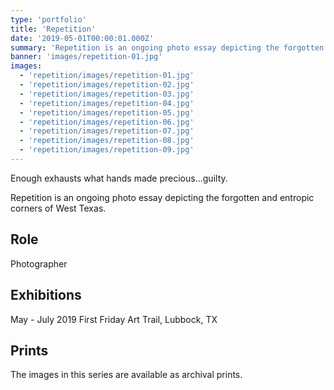 ```yaml
---
type: 'portfolio'
title: 'Repetition'
date: '2019-05-01T00:00:01.000Z'
summary: 'Repetition is an ongoing photo essay depicting the forgotten and entropic corners of West Texas.'
banner: 'images/repetition-01.jpg'
images:
  - 'repetition/images/repetition-01.jpg'
  - 'repetition/images/repetition-02.jpg'
  - 'repetition/images/repetition-03.jpg'
  - 'repetition/images/repetition-04.jpg'
  - 'repetition/images/repetition-05.jpg'
  - 'repetition/images/repetition-06.jpg'
  - 'repetition/images/repetition-07.jpg'
  - 'repetition/images/repetition-08.jpg'
  - 'repetition/images/repetition-09.jpg'
---
```


Enough exhausts what hands made precious...guilty.

Repetition is an ongoing photo essay depicting the forgotten and entropic corners of West Texas.

## Role

Photographer

## Exhibitions

May - July 2019 First Friday Art Trail, Lubbock, TX

## Prints

The images in this series are available as archival prints.
